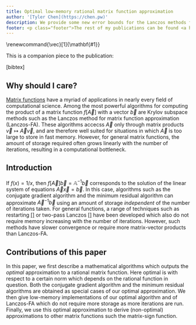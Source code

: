 ```yaml
---
title: Optimal low-memory rational matrix function approximation
author: '[Tyler Chen](https://chen.pw)'
description: We provide some new error bounds for the Lanczos methods for computing matrix functinos.
footer: <p class="footer">The rest of my publications can be found <a href="./../">here</a>.</p>
---
```

\renewcommand{\vec}[1]{\mathbf{#1}}

This is a companion piece to the publication:

[bibtex]


## Why should I care?

[Matrix functions](./lanczos_function_CIF.html) have a myriad of applications in nearly every field of computational science. 
Among the most powerful algorithms for computing the product of a matrix function $f[\vec{A}]$ with a vector $\vec{b}$ are Krylov subspace methods such as the Lanczos method for matrix function approximation (Lanczos-FA). 
These algorithms accecss $\vec{A}$ only through matrix products $\vec{v} \mapsto \vec{A}\vec{v}$, and are therefore well suited for situations in which $\vec{A}$ is too large to store in fast memory.
However, for general matrix functions, the amount of storage required often grows linearly with the number of iterations, resulting in a computational bottleneck. 


## Introduction

If $f(x) = 1/x$, then $f[\vec{A}]\vec{b} = \mathbb{A}^{-1} \vec{b}$ corresponds to the solution of the linear system of equations $\vec{A} \vec{x} = \vec{b}$.
In this case, algorithms such as the conjugate gradient algorithm and the minimum residual algorithm can approximate $\vec{A}^{-1} \vec{b}$ using an amount of storage *independent* of the number of iterations taken.
For general functions, a range of techniques such as restarting [[]]() or two-pass Lanczos [[]]() have been developed which also do not require memory increasing with the number of iterations.
However, such methods have slower convergence or require more matrix-vector products than Lanczos-FA.


## Contributions of this paper

In this paper, we first describe a mathematical algorithms which outputs the *optimal* approximation to a rational matrix function.
Here optimal is with respect to a certain norm which depends on the rational function in question.
Both the conjugate gradient algorithm and the minimum residual algorithms are obtained as special cases of our optimal approximation.
We then give low-memory implementations of our optimal algorithm and of Lanczos-FA which do not require more storage as more iterations are run.\
Finally, we use this optimal approximation to derive (non-optimal) approximations to other matrix functions such the matrix-sign function.





